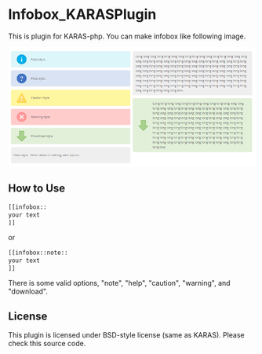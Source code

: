 # Infobox_KARASPlugin

This is plugin for KARAS-php.
You can make infobox like following image.

![sample](./sample.png)

## How to Use

```
[[infobox::
your text
]]
```

or

```
[[infobox::note::
your text
]]
```

There is some valid options, "note", "help", "caution", "warning", and "download".

## License

This plugin is licensed under BSD-style license (same as KARAS).
Please check this source code.
